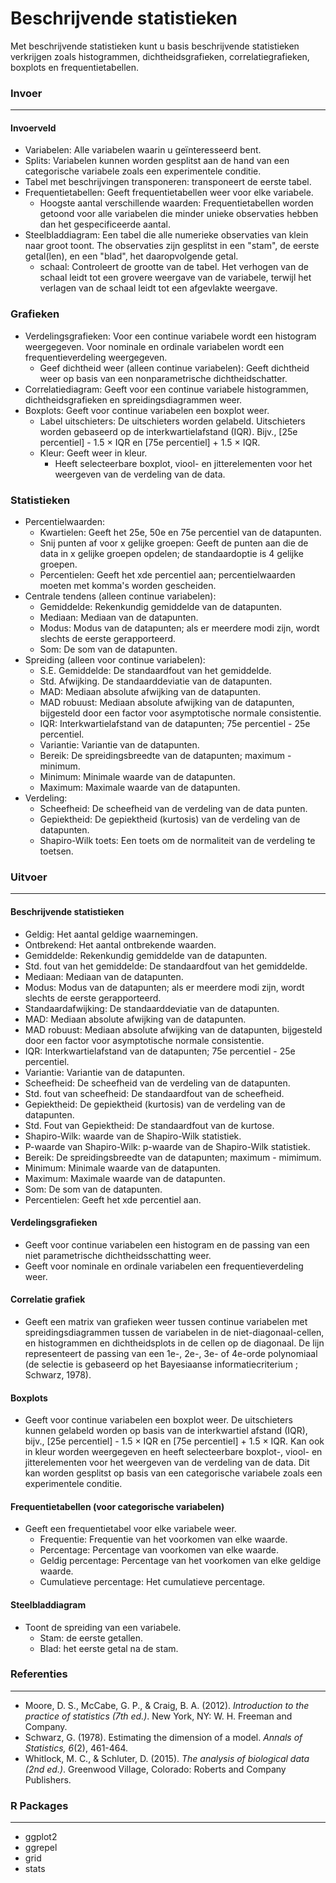 Beschrijvende statistieken
===

Met beschrijvende statistieken kunt u basis beschrijvende statistieken verkrijgen zoals histogrammen, dichtheidsgrafieken, correlatiegrafieken, boxplots en frequentietabellen. 

### Invoer
-------

#### Invoerveld 
- Variabelen: Alle variabelen waarin u geïnteresseerd bent. 
- Splits: Variabelen kunnen worden gesplitst aan de hand van een categorische variabele zoals een experimentele conditie. 
- Tabel met beschrijvingen transponeren: transponeert de eerste tabel.
- Frequentietabellen: Geeft frequentietabellen weer voor elke variabele.
  - Hoogste aantal verschillende waarden: Frequentietabellen worden getoond voor alle variabelen die minder unieke observaties hebben dan het gespecificeerde aantal.
- Steelbladdiagram: Een tabel die alle numerieke observaties van klein naar groot toont. The observaties zijn gesplitst in een "stam", de eerste getal(len), en een "blad", het daaropvolgende getal.
  - schaal: Controleert de grootte van de tabel. Het verhogen van de schaal leidt tot een grovere weergave van de variabele, terwijl het verlagen van de schaal leidt tot een afgevlakte weergave.

### Grafieken 
- Verdelingsgrafieken: Voor een continue variabele wordt een histogram weergegeven. Voor nominale en ordinale variabelen wordt een frequentieverdeling weergegeven.
  - Geef dichtheid weer (alleen continue variabelen): Geeft dichtheid weer op basis van een nonparametrische dichtheidschatter. 
- Correlatiediagram: Geeft voor een continue variabele histogrammen, dichtheidsgrafieken en spreidingsdiagrammen weer. 
- Boxplots: Geeft voor continue variabelen een boxplot weer.
  - Label uitschieters: De uitschieters worden gelabeld. Uitschieters worden gebaseerd op de interkwartielafstand (IQR). Bijv., [25e percentiel] - 1.5 × IQR en [75e percentiel] +  1.5 × IQR.
  - Kleur: Geeft weer in kleur.
	- Heeft selecteerbare boxplot, viool- en jitterelementen voor het weergeven van de verdeling van de data. 

### Statistieken
- Percentielwaarden: 
  - Kwartielen: Geeft het 25e, 50e en 75e percentiel van de datapunten. 
  - Snij punten af voor x gelijke groepen: Geeft de punten aan die de data in x gelijke groepen opdelen; de standaardoptie is 4 gelijke groepen. 
  - Percentielen: Geeft het xde percentiel aan; percentielwaarden moeten met komma's worden gescheiden. 
- Centrale tendens (alleen continue variabelen):
  - Gemiddelde: Rekenkundig gemiddelde van de datapunten.
  - Mediaan: Mediaan van de datapunten.
  - Modus: Modus van de datapunten; als er meerdere modi zijn, wordt slechts de eerste gerapporteerd. 
  - Som: De som van de datapunten. 
- Spreiding (alleen voor continue variabelen): 
  - S.E. Gemiddelde: De standaardfout van het gemiddelde. 
  - Std. Afwijking. De standaarddeviatie van de datapunten. 
  - MAD: Mediaan absolute afwijking van de datapunten. 
  - MAD robuust: Mediaan absolute afwijking van de datapunten, bijgesteld door een factor voor asymptotische normale consistentie. 
  - IQR: Interkwartielafstand van de datapunten; 75e percentiel - 25e percentiel. 
  - Variantie: Variantie van de datapunten. 
  - Bereik: De spreidingsbreedte van de datapunten; maximum - minimum. 
  - Minimum: Minimale waarde van de datapunten. 
  - Maximum: Maximale waarde van de datapunten. 
- Verdeling: 
  - Scheefheid: De scheefheid van de verdeling van de data punten.
  - Gepiektheid: De gepiektheid (kurtosis) van de verdeling van de datapunten. 
  - Shapiro-Wilk toets: Een toets om de normaliteit van de verdeling te toetsen.

### Uitvoer
-------
#### Beschrijvende statistieken
- Geldig: Het aantal geldige waarnemingen. 
- Ontbrekend: Het aantal ontbrekende waarden. 
- Gemiddelde: Rekenkundig gemiddelde van de datapunten.
- Std. fout van het gemiddelde: De standaardfout van het gemiddelde. 
- Mediaan: Mediaan van de datapunten.
- Modus: Modus van de datapunten; als er meerdere modi zijn, wordt slechts de eerste gerapporteerd. 
- Standaardafwijking: De standaarddeviatie van de datapunten. 
- MAD: Mediaan absolute afwijking van de datapunten. 
- MAD robuust: Mediaan absolute afwijking van de datapunten, bijgesteld door een factor voor asymptotische normale consistentie. 
- IQR: Interkwartielafstand van de datapunten; 75e percentiel - 25e percentiel. 
- Variantie: Variantie van de datapunten.
- Scheefheid: De scheefheid van de verdeling van de datapunten.
- Std. fout van scheefheid: De standaardfout van de scheefheid. 
- Gepiektheid: De gepiektheid (kurtosis) van de verdeling van de datapunten. 
- Std. Fout van Gepiektheid: De standaardfout van de kurtose. 
- Shapiro-Wilk: waarde van de Shapiro-Wilk statistiek.
- P-waarde van Shapiro-Wilk: p-waarde van de Shapiro-Wilk statistiek.
- Bereik: De spreidingsbreedte van de datapunten; maximum - mimimum. 
- Minimum: Minimale waarde van de datapunten. 
- Maximum: Maximale waarde van de datapunten.
- Som: De som van de datapunten. 
- Percentielen: Geeft het xde percentiel aan. 

#### Verdelingsgrafieken
- Geeft voor continue variabelen een histogram en de passing van een niet parametrische dichtheidsschatting weer. 
- Geeft voor nominale en ordinale variabelen een frequentieverdeling weer. 

#### Correlatie grafiek
- Geeft een matrix van grafieken weer tussen continue variabelen met spreidingsdiagrammen tussen de variabelen in de niet-diagonaal-cellen, en histogrammen en dichtheidsplots in de cellen op de diagonaal. De lijn representeert de passing van een 1e-, 2e-, 3e- of 4e-orde polynomiaal (de selectie is gebaseerd op het Bayesiaanse informatiecriterium ; Schwarz, 1978).

#### Boxplots
- Geeft voor continue variabelen een boxplot weer. De uitschieters kunnen gelabeld worden op basis van de interkwartiel afstand (IQR), bijv., [25e percentiel] - 1.5 × IQR en [75e percentiel] + 1.5 × IQR. Kan ook in kleur worden weergegeven en heeft selecteerbare boxplot-, viool- en jitterelementen voor het weergeven van de verdeling van de data. Dit kan worden gesplitst op basis van een categorische variabele zoals een experimentele conditie. 

#### Frequentietabellen (voor categorische variabelen) 
- Geeft een frequentietabel voor elke variabele weer. 
  - Frequentie: Frequentie van het voorkomen van elke waarde.
  - Percentage: Percentage van voorkomen van elke waarde.
  - Geldig percentage: Percentage van het voorkomen van elke geldige waarde.
  - Cumulatieve percentage: Het cumulatieve percentage. 

#### Steelbladdiagram
- Toont de spreiding van een variabele.
  - Stam: de eerste getallen.
  - Blad: het eerste getal na de stam.

### Referenties
-------
- Moore, D. S., McCabe, G. P., & Craig, B. A. (2012). *Introduction to the practice of statistics (7th ed.)*. New York, NY: W. H. Freeman and Company.
- Schwarz, G. (1978). Estimating the dimension of a model. *Annals of Statistics, 6*(2), 461-464.
- Whitlock, M. C., & Schluter, D. (2015). *The analysis of biological data (2nd ed.)*. Greenwood Village, Colorado: Roberts and Company Publishers.

### R Packages
---
- ggplot2
- ggrepel
- grid
- stats

